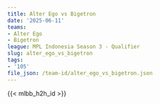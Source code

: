 ```yaml
---
title: Alter Ego vs Bigetron
date: '2025-06-11'
teams:
- Alter Ego
- Bigetron
league: MPL Indonesia Season 3 - Qualifier
slug: alter_ego_vs_bigetron
tags:
- '105'
file_json: /team-id/alter_ego_vs_bigetron.json
---
```


{{< mlbb_h2h_id >}}
